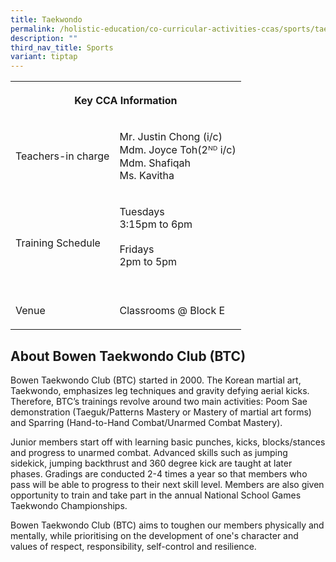 ```yaml
---
title: Taekwondo
permalink: /holistic-education/co-curricular-activities-ccas/sports/taekwondo/
description: ""
third_nav_title: Sports
variant: tiptap
---
```

<table style="minWidth: 50px">
<colgroup>
<col>
<col>
</colgroup>
<tbody>
<tr>
<th rowspan="1" colspan="2">
<p>Key CCA Information</p>
</th>
</tr>
<tr>
<td rowspan="1" colspan="1">
<p>Teachers-in charge</p>
</td>
<td rowspan="1" colspan="1">
<p>Mr. Justin Chong (i/c)
<br>Mdm. Joyce Toh(2ᴺᴰ i/c)
<br>Mdm. Shafiqah
<br>Ms. Kavitha</p>
</td>
</tr>
<tr>
<td rowspan="1" colspan="1">
<p>Training Schedule</p>
</td>
<td rowspan="1" colspan="1">
<p>Tuesdays
<br>3:15pm to 6pm
<br>
<br>Fridays
<br>2pm to 5pm
<br>
<br>
</p>
</td>
</tr>
<tr>
<td rowspan="1" colspan="1">
<p>Venue</p>
</td>
<td rowspan="1" colspan="1">
<p>Classrooms @ Block E</p>
</td>
</tr>
</tbody>
</table>
<h2>About Bowen Taekwondo Club (BTC)</h2>
<p>Bowen Taekwondo Club (BTC) started in 2000. The Korean martial art, Taekwondo,
emphasizes leg techniques and gravity defying aerial kicks. Therefore,
BTC’s trainings revolve around two main activities: Poom Sae demonstration
(Taeguk/Patterns Mastery or Mastery of martial art forms) and Sparring
(Hand-to-Hand Combat/Unarmed Combat Mastery).</p>
<p>Junior members start off with learning basic punches, kicks, blocks/stances
and progress to unarmed combat. Advanced skills such as jumping sidekick,
jumping backthrust and 360 degree kick are taught at later phases. Gradings
are conducted 2-4 times a year so that members who pass will be able to
progress to their next skill level. Members are also given opportunity
to train and take part in the annual National School Games Taekwondo Championships.</p>
<p>Bowen Taekwondo Club (BTC) aims to toughen our members physically and
mentally, while prioritising on the development of one's character and
values of respect, responsibility, self-control and resilience.</p>